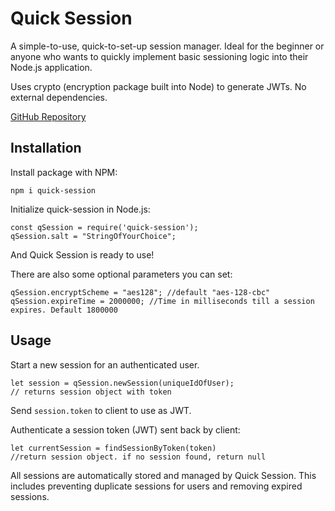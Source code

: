 # Quick Session
A simple-to-use, quick-to-set-up session manager. Ideal for the beginner or anyone who wants to quickly implement basic sessioning logic into their Node.js application.

Uses crypto (encryption package built into Node) to generate JWTs. No external dependencies.

[GitHub Repository](https://github.com/BossFogg/quick-session)

## Installation
Install package with NPM:
````
npm i quick-session
````

Initialize quick-session in Node.js:
````
const qSession = require('quick-session');  
qSession.salt = "StringOfYourChoice";
````

And Quick Session is ready to use!  

There are also some optional parameters you can set:
````
qSession.encryptScheme = "aes128"; //default "aes-128-cbc"  
qSession.expireTime = 2000000; //Time in milliseconds till a session expires. Default 1800000
````

## Usage

Start a new session for an authenticated user.
````
let session = qSession.newSession(uniqueIdOfUser);  
// returns session object with token
````

Send `session.token` to client to use as JWT.  
  
Authenticate a session token (JWT) sent back by client:
````
let currentSession = findSessionByToken(token)
//return session object. if no session found, return null
````

All sessions are automatically stored and managed by Quick Session. This includes preventing duplicate sessions for users and removing expired sessions.
